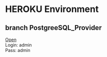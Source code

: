 # HEROKU Environment
## branch PostgreeSQL_Provider
[Open](https://cft-service.herokuapp.com)
<br> Login: admin
<br> Pass: admin
